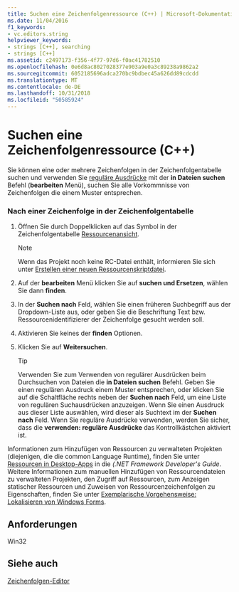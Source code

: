 ```yaml
---
title: Suchen eine Zeichenfolgenressource (C++) | Microsoft-Dokumentation
ms.date: 11/04/2016
f1_keywords:
- vc.editors.string
helpviewer_keywords:
- strings [C++], searching
- strings [C++]
ms.assetid: c2497173-f356-4f77-97d6-f0ac41782510
ms.openlocfilehash: 0e6d8ac8027028377e903a9e0a3c89238a9862a2
ms.sourcegitcommit: 6052185696adca270bc9bdbec45a626dd89cdcdd
ms.translationtype: MT
ms.contentlocale: de-DE
ms.lasthandoff: 10/31/2018
ms.locfileid: "50585924"
---
```

# <a name="finding-a-string-resource-c"></a>Suchen eine Zeichenfolgenressource (C++)

Sie können eine oder mehrere Zeichenfolgen in der Zeichenfolgentabelle suchen und verwenden Sie [reguläre Ausdrücke](/visualstudio/ide/using-regular-expressions-in-visual-studio) mit der **in Dateien suchen** Befehl (**bearbeiten** Menü), suchen Sie alle Vorkommnisse von Zeichenfolgen die einem Muster entsprechen.

### <a name="to-find-a-string-in-the-string-table"></a>Nach einer Zeichenfolge in der Zeichenfolgentabelle

1. Öffnen Sie durch Doppelklicken auf das Symbol in der Zeichenfolgentabelle [Ressourcenansicht](../windows/resource-view-window.md).

   > [!NOTE]
   > Wenn das Projekt noch keine RC-Datei enthält, informieren Sie sich unter [Erstellen einer neuen Ressourcenskriptdatei](../windows/how-to-create-a-resource-script-file.md).

2. Auf der **bearbeiten** Menü klicken Sie auf **suchen und Ersetzen**, wählen Sie dann **finden**.

3. In der **Suchen nach** Feld, wählen Sie einen früheren Suchbegriff aus der Dropdown-Liste aus, oder geben Sie die Beschriftung Text bzw. Ressourcenidentifizierer der Zeichenfolge gesucht werden soll.

4. Aktivieren Sie keines der **finden** Optionen.

5. Klicken Sie auf **Weitersuchen**.

   > [!TIP]
   > Verwenden Sie zum Verwenden von regulärer Ausdrücken beim Durchsuchen von Dateien die **in Dateien suchen** Befehl. Geben Sie einen regulären Ausdruck einem Muster entsprechen, oder klicken Sie auf die Schaltfläche rechts neben der **Suchen nach** Feld, um eine Liste von regulären Suchausdrücken anzuzeigen. Wenn Sie einen Ausdruck aus dieser Liste auswählen, wird dieser als Suchtext im der **Suchen nach** Feld. Wenn Sie reguläre Ausdrücke verwenden, werden Sie sicher, dass die **verwenden: reguläre Ausdrücke** das Kontrollkästchen aktiviert ist.

Informationen zum Hinzufügen von Ressourcen zu verwalteten Projekten (diejenigen, die die common Language Runtime), finden Sie unter [Ressourcen in Desktop-Apps](/dotnet/framework/resources/index) in die *(.NET Framework Developer's Guide*. Weitere Informationen zum manuellen Hinzufügen von Ressourcendateien zu verwalteten Projekten, den Zugriff auf Ressourcen, zum Anzeigen statischer Ressourcen und Zuweisen von Ressourcenzeichenfolgen zu Eigenschaften, finden Sie unter [Exemplarische Vorgehensweise: Lokalisieren von Windows Forms](/previous-versions/visualstudio/visual-studio-2010/y99d1cd3).

## <a name="requirements"></a>Anforderungen

Win32

## <a name="see-also"></a>Siehe auch

[Zeichenfolgen-Editor](../windows/string-editor.md)